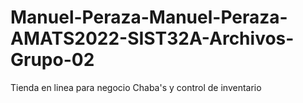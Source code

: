 # Manuel-Peraza-Manuel-Peraza-AMATS2022-SIST32A-Archivos-Grupo-02
Tienda en linea para negocio Chaba's y control de inventario
